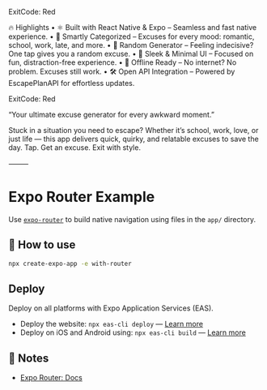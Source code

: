 ExitCode: Red

🔥 Highlights
	•	⚛️ Built with React Native & Expo – Seamless and fast native experience.
	•	🧠 Smartly Categorized – Excuses for every mood: romantic, school, work, late, and more.
	•	🎲 Random Generator – Feeling indecisive? One tap gives you a random excuse.
	•	📱 Sleek & Minimal UI – Focused on fun, distraction-free experience.
	•	🚀 Offline Ready – No internet? No problem. Excuses still work.
	•	🛠️ Open API Integration – Powered by EscapePlanAPI for effortless updates.

ExitCode: Red

“Your ultimate excuse generator for every awkward moment.”

Stuck in a situation you need to escape? Whether it’s school, work, love, or just life — this app delivers quick, quirky, and relatable excuses to save the day. Tap. Get an excuse. Exit with style.

⸻




# Expo Router Example

Use [`expo-router`](https://docs.expo.dev/router/introduction/) to build native navigation using files in the `app/` directory.

## 🚀 How to use

```sh
npx create-expo-app -e with-router
```

## Deploy

Deploy on all platforms with Expo Application Services (EAS).

- Deploy the website: `npx eas-cli deploy` — [Learn more](https://docs.expo.dev/eas/hosting/get-started/)
- Deploy on iOS and Android using: `npx eas-cli build` — [Learn more](https://expo.dev/eas)

## 📝 Notes

- [Expo Router: Docs](https://docs.expo.dev/router/introduction/)
